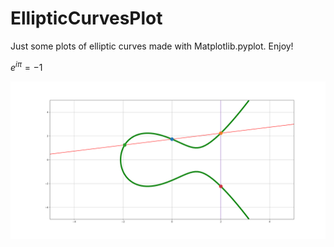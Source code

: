 # EllipticCurvesPlot
Just some plots of elliptic curves made with Matplotlib.pyplot. Enjoy!

$e^{i \pi} = -1$

![alt text](https://github.com/Freshpinguin/EllipticCurvesPlot/blob/main/EllipticCurveExample.png)

